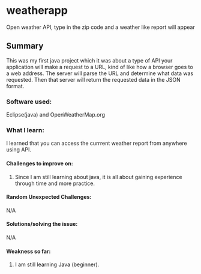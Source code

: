 # weatherapp
Open weather API, type in the zip code and a weather like report will appear

## Summary
This was my first java project which it was about a type of API your application will make a request to a URL, kind of like how a browser goes to a web address. 
The server will parse the URL and determine what data was requested. Then that server will return the requested data in the JSON format.

### Software used:
Eclipse(java) and OpenWeatherMap.org

### What I learn:
I learned that you can access the currrent weather report from anywhere using API.

#### Challenges to improve on:
1. Since I am still learning about java, it is all about gaining experience through time and more practice.

#### Random Unexpected Challenges:
N/A

#### Solutions/solving the issue:
N/A

#### Weakness so far:
1.	I am still learning Java (beginner).
